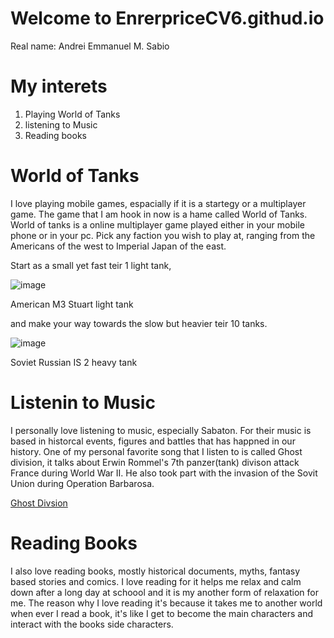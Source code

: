 # Welcome to EnrerpriceCV6.githud.io

Real name: Andrei Emmanuel M. Sabio

# My interets 
1. Playing World of Tanks 
2. listening to Music
3. Reading books 

# World of Tanks
I love playing mobile games, espacially if it is a startegy or a multiplayer game. The game that I am hook in now is a hame called World of Tanks.
World of tanks is a online multiplayer game played either in your mobile phone or in your pc. Pick any faction you wish to play at,
ranging from the Americans of the west to Imperial Japan of the east. 

Start as a small yet fast teir 1 light tank, 

![image](https://user-images.githubusercontent.com/118236850/203203952-95c0044f-824e-459d-a0e0-ac315a34c5fb.png)

American M3 Stuart light tank

and make your way towards the slow but heavier teir 10 tanks.

![image](https://user-images.githubusercontent.com/118236850/203205214-cc1b7fff-508e-4348-ba71-e7c45d1cec8b.png)

Soviet Russian IS 2 heavy tank

# Listenin to Music 
I personally love listening to music, especially Sabaton. For their music is based in historcal events, figures and battles that has happned 
in our history. One of my personal favorite song that I listen to is called Ghost division, it talks about Erwin Rommel's 7th panzer(tank) 
divison attack France during World War II. He also took part with the invasion of the Sovit Union during Operation Barbarosa. 

[Ghost Divsion](https://youtu.be/ICfzQVh3lvs)

# Reading Books

I also love reading books, mostly historical documents, myths, fantasy based stories and comics. I love reading for it helps me relax and calm 
down after a long day at schoool and it is my another form of relaxation for me. The reason why I love reading it's because it takes me to 
another world when ever I read a book, it's like I get to become the main characters and interact with the books side characters. 
